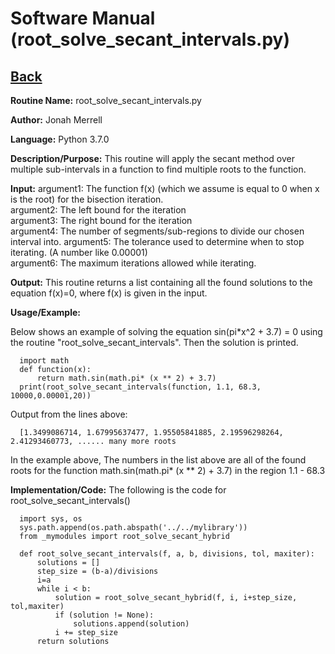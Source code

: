 # Software Manual (root_solve_secant_intervals.py)

## [Back](../)

**Routine Name:**           root_solve_secant_intervals.py

**Author:** Jonah Merrell

**Language:** Python 3.7.0

**Description/Purpose:** This routine will apply the secant method over multiple sub-intervals in a function to find multiple roots to the function.

**Input:** argument1: The function f(x) (which we assume is equal to 0 when x is the root) for the bisection iteration.<br>
		   argument2: The left bound for the iteration<br>
		   argument3: The right bound for the iteration<br>
           argument4: The number of segments/sub-regions to divide our chosen interval into.
		   argument5: The tolerance used to determine when to stop iterating. (A number like 0.00001)<br>
		   argument6: The maximum iterations allowed while iterating.<br>

**Output:** This routine returns a list containing all the found solutions to the equation f(x)=0, where f(x) is given in the input.

**Usage/Example:**

Below shows an example of solving the equation sin(pi*x^2 + 3.7) = 0 using the routine "root_solve_secant_intervals".
 Then the solution is printed.

      import math
	  def function(x):
          return math.sin(math.pi* (x ** 2) + 3.7)
      print(root_solve_secant_intervals(function, 1.1, 68.3, 10000,0.00001,20))


Output from the lines above:

      [1.3499086714, 1.67995637477, 1.95505841885, 2.19596298264, 2.41293460773, ...... many more roots

In the example above, The numbers in the list above are all of the found roots for the function math.sin(math.pi* (x ** 2) + 3.7) in the region 1.1 - 68.3

**Implementation/Code:** The following is the code for root_solve_secant_intervals()

      import sys, os
      sys.path.append(os.path.abspath('../../mylibrary'))
      from _mymodules import root_solve_secant_hybrid

      def root_solve_secant_intervals(f, a, b, divisions, tol, maxiter):
          solutions = []
          step_size = (b-a)/divisions
          i=a
          while i < b:
              solution = root_solve_secant_hybrid(f, i, i+step_size, tol,maxiter)
              if (solution != None):
                  solutions.append(solution)
              i += step_size
          return solutions
